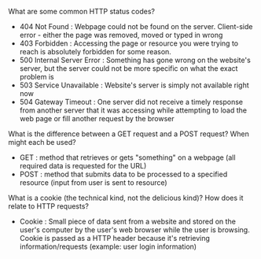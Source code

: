 What are some common HTTP status codes?
- 404 Not Found : Webpage could not be found on the server. 	  Client-side error - either the page was removed, moved or 	  typed in wrong
- 403 Forbidden : Accessing the page or resource you were trying 
  to reach is absolutely forbidden for some reason. 
- 500 Internal Server Error : Something has gone wrong on the 
  website's server, but the server could not be more specific on what the exact problem is
- 503 Service Unavailable : Website's server is simply not 
  available right now
- 504 Gateway Timeout : One server did not receive a timely 
  response from another server that it was accessing while attempting to load the web page or fill another request by the browser

 What is the difference between a GET request and a POST request? When might each be used?
 - GET : method that retrieves or gets "something" on a webpage 
   (all required data is requested for the URL)
 - POST : method that submits data to be processed to a specified
   resource (input from user is sent to resource)

 What is a cookie (the technical kind, not the delicious kind)? How does it relate to HTTP requests?
 - Cookie : Small piece of data sent from a website and stored 
   on the user's computer by the user's web browser while the user is browsing. Cookie is passed as a HTTP header because it's retrieving information/requests (example: user login information)
